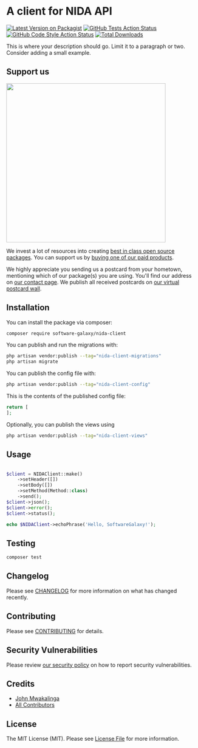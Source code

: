 # A client for NIDA API

[![Latest Version on Packagist](https://img.shields.io/packagist/v/software-galaxy/nida-client.svg?style=flat-square)](https://packagist.org/packages/software-galaxy/nida-client)
[![GitHub Tests Action Status](https://img.shields.io/github/actions/workflow/status/software-galaxy/nida-client/run-tests.yml?branch=main&label=tests&style=flat-square)](https://github.com/software-galaxy/nida-client/actions?query=workflow%3Arun-tests+branch%3Amain)
[![GitHub Code Style Action Status](https://img.shields.io/github/actions/workflow/status/software-galaxy/nida-client/fix-php-code-style-issues.yml?branch=main&label=code%20style&style=flat-square)](https://github.com/software-galaxy/nida-client/actions?query=workflow%3A"Fix+PHP+code+style+issues"+branch%3Amain)
[![Total Downloads](https://img.shields.io/packagist/dt/software-galaxy/nida-client.svg?style=flat-square)](https://packagist.org/packages/software-galaxy/nida-client)

This is where your description should go. Limit it to a paragraph or two. Consider adding a small example.

## Support us

[<img src="https://github-ads.s3.eu-central-1.amazonaws.com/nida-client.jpg?t=1" width="419px" />](https://spatie.be/github-ad-click/nida-client)

We invest a lot of resources into creating [best in class open source packages](https://spatie.be/open-source). You can support us by [buying one of our paid products](https://spatie.be/open-source/support-us).

We highly appreciate you sending us a postcard from your hometown, mentioning which of our package(s) you are using. You'll find our address on [our contact page](https://spatie.be/about-us). We publish all received postcards on [our virtual postcard wall](https://spatie.be/open-source/postcards).

## Installation

You can install the package via composer:

```bash
composer require software-galaxy/nida-client
```

You can publish and run the migrations with:

```bash
php artisan vendor:publish --tag="nida-client-migrations"
php artisan migrate
```

You can publish the config file with:

```bash
php artisan vendor:publish --tag="nida-client-config"
```

This is the contents of the published config file:

```php
return [
];
```

Optionally, you can publish the views using

```bash
php artisan vendor:publish --tag="nida-client-views"
```

## Usage

```php

$client = NIDAClient::make()
    ->setHeader([])
    ->setBody([])
    ->setMethod(Method::class)
    ->send();
$client->json();
$client->error();
$client->status();

echo $NIDAClient->echoPhrase('Hello, SoftwareGalaxy!');
```

## Testing

```bash
composer test
```

## Changelog

Please see [CHANGELOG](CHANGELOG.md) for more information on what has changed recently.

## Contributing

Please see [CONTRIBUTING](CONTRIBUTING.md) for details.

## Security Vulnerabilities

Please review [our security policy](../../security/policy) on how to report security vulnerabilities.

## Credits

- [John Mwakalinga](https://github.com/mwakalingajohn)
- [All Contributors](../../contributors)

## License

The MIT License (MIT). Please see [License File](LICENSE.md) for more information.
